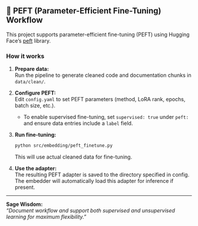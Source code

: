## 🧩 PEFT (Parameter-Efficient Fine-Tuning) Workflow

This project supports parameter-efficient fine-tuning (PEFT) using Hugging Face’s [peft](https://github.com/huggingface/peft) library.

### How it works

1. **Prepare data:**  
   Run the pipeline to generate cleaned code and documentation chunks in `data/clean/`.

2. **Configure PEFT:**  
   Edit `config.yaml` to set PEFT parameters (method, LoRA rank, epochs, batch size, etc.).
   - To enable supervised fine-tuning, set `supervised: true` under `peft:` and ensure data entries include a `label` field.

3. **Run fine-tuning:**  
   ```sh
   python src/embedding/peft_finetune.py
   ```
   This will use actual cleaned data for fine-tuning.

4. **Use the adapter:**  
   The resulting PEFT adapter is saved to the directory specified in config.  
   The embedder will automatically load this adapter for inference if present.

---

**Sage Wisdom:**  
_“Document  workflow and support both supervised and unsupervised learning for maximum flexibility.”_